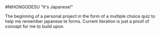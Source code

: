 #NIHONGODESU "It's Japanese!"

The beginning of a personal project in the form of a multiple choice quiz to help me remember japanese te forms. 
Current iteration is just a proof of concept for me to build upon. 